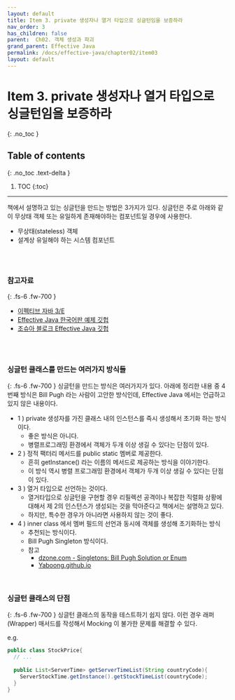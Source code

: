 ```yaml
---
layout: default
title: Item 3. private 생성자나 열거 타입으로 싱글턴임을 보증하라
nav_order: 3
has_children: false
parent:  Ch02. 객체 생성과 파괴
grand_parent: Effective Java
permalink: /docs/effective-java/chapter02/item03
layout: default
---
```




# Item 3. private 생성자나 열거 타입으로 싱글턴임을 보증하라
{: .no_toc }

## Table of contents
{: .no_toc .text-delta }

1. TOC
{:toc}

---
책에서 설명하고 있는 싱글턴을 만드는 방법은 3가지가 있다.
싱글턴은 주로 아래와 같이 무상태 객체 또는 유일하게 존재해야하는 컴포넌트일 경우에 사용한다.
- 무상태(stateless) 객체
- 설계상 유일해야 하는 시스템 컴포넌트
<br>
<br>

### 참고자료
{: .fs-6 .fw-700 }

- [이펙티브 자바 3/E](http://www.yes24.com/Product/Goods/65551284)
- [Effective Java 한국어판 예제 깃헙](https://github.com/WegraLee)
- [조슈아 블로크 Effective Java 깃헙](https://github.com/jbloch/effective-java-3e-source-code/tree/master/src/effectivejava)
<br>
<br>


### 싱글턴 클래스를 만드는 여러가지 방식들
{: .fs-6 .fw-700 }
싱글턴을 만드는 방식은 여러가지가 있다. 아래에 정리한 내용 중 4 번째 방식은 Bill Pugh 라는 사람이 고안한 방식인데, Effective Java 에서는 언급하고 있지 않은 내용이다.

- 1 ) private 생성자를 가진 클래스 내의 인스턴스를 즉시 생성해서 초기화 하는 방식이다.
  - 좋은 방식은 아니다.
  - 병렬프로그래밍 환경에서 객체가 두개 이상 생길 수 있다는 단점이 있다.
- 2 ) 정적 팩터리 메서드를 public static 멤버로 제공한다.
  - 흔히 getInstance() 라는 이름의 메서드로 제공하는 방식을 이야기한다.
  - 이 방식 역시 병렬 프로그래밍 환경에서 객체가 두개 이상 생길 수 있다는 단점이 있다.
- 3 ) 열거 타입으로 선언하는 것이다.
  - 열거타입으로 싱글턴을 구현할 경우 리필렉션 공격이나 복잡한 직렬화 상황에 대해서 제 2의 인스턴스가 생성되는 것을 막아준다고 책에서는 설명하고 있다.
  - 하지만, 특수한 경우가 아니라면 사용하지 않는 것이 좋다.
- 4 ) inner class 에서 멤버 필드의 선언과 동시에 객체를 생성해 초기화하는 방식
  - 추천되는 방식이다.
  - Bill Pugh Singleton 방식이다. 
  - 참고
    - [dzone.com - Singletons: Bill Pugh Solution or Enum](https://dzone.com/articles/singleton-bill-pugh-solution-or-enum)
    - [Yaboong.github.io](https://yaboong.github.io/design-pattern/2018/09/28/thread-safe-singleton-patterns/)
<br>

### 싱글턴 클래스의 단점 
{: .fs-6 .fw-700 }
싱글턴 클래스의 동작을 테스트하기 쉽지 않다. 이런 경우 래퍼(Wrapper) 매서드를 작성해서 Mocking 이 불가한 문제를 해결할 수 있다.

e.g.
```java
public class StockPrice{
  // ...
  
  public List<ServerTime> getServerTimeList(String countryCode){
    ServerStockTime.getInstance().getStockTimeList(countryCode);
  }
}
```

